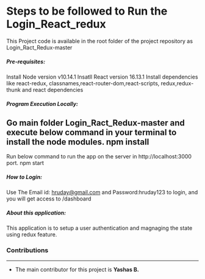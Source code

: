 # Steps to be followed to Run the Login_React_redux

This Project code is available in the root folder of the project repository as Login_Ract_Redux-master

##### Pre-requisites: 
Install Node version v10.14.1
Insatll React version 16.13.1
Install dependencies like react-redux, classnames,react-router-dom,react-scripts, redux,redux-thunk and react dependencies

##### Program Execution Locally: 
Go main folder Login_Ract_Redux-master and execute below command in your terminal to install the node modules.
npm install
----
Run below command to run the app on the server in http://localhost:3000 port.
npm start

##### How to Login:
Use The Email id: hruday@gmail.com and Password:hruday123 to login, and you will get access to /dashboard  

##### About this application:
This application is to setup a user authentication and magnaging the state using redux feature.

### Contributions
----
- The main contributor for this project is **Yashas B.**